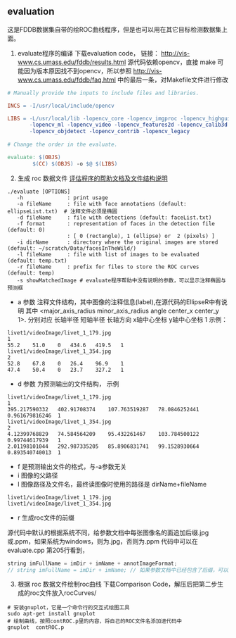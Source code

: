 ## evaluation
这是FDDB数据集自带的绘ROC曲线程序，但是也可以用在其它目标检测数据集上面。
1. evaluate程序的编译
下载evaluation code， 链接： http://vis-www.cs.umass.edu/fddb/results.html
源代码依赖opencv，直接 make 可能因为版本原因找不到opencv，所以参照 http://vis-www.cs.umass.edu/fddb/faq.html 中的最后一条，对Makefile文件进行修改
```makefile
# Manually provide the inputs to include files and libraries.

INCS = -I/usr/local/include/opencv

LIBS = -L/usr/local/lib -lopencv_core -lopencv_imgproc -lopencv_highgui
       -lopencv_ml -lopencv_video -lopencv_features2d -lopencv_calib3d 
       -lopencv_objdetect -lopencv_contrib -lopencv_legacy
		
# Change the order in the evaluate. 

evaluate: $(OBJS)
    	$(CC) $(OBJS) -o $@ $(LIBS)
```

2. 生成 roc 数据文件
[评估程序的帮助文档及文件结构说明](http://vis-www.cs.umass.edu/fddb/README.txt)
```shell
./evaluate [OPTIONS]
   -h              : print usage
   -a fileName     : file with face annotations (default: ellipseList.txt)  # 注释文件必须是椭圆
   -d fileName     : file with detections (default: faceList.txt)
   -f format       : representation of faces in the detection file (default: 0)
                   : [ 0 (rectangle), 1 (ellipse) or  2 (pixels) ]
   -i dirName      : directory where the original images are stored (default: ~/scratch/Data/facesInTheWild/)
   -l fileName     : file with list of images to be evaluated (default: temp.txt)  
   -r fileName     : prefix for files to store the ROC curves (default: temp)
   -s showMatchedImage # evaluate程序帮助中没有说明的参数，可以显示注释椭圆与预测框
```
- a 参数
注释文件结构，其中图像的注释信息(label),在源代码的EllipseR中有说明
其中  <major_axis_radius minor_axis_radius angle center_x center_y 1>.  分别对应 长轴半径 短轴半径 长轴方向 x轴中心坐标 y轴中心坐标 1 
示例：
```
livet1/videoImage/livet_1_179.jpg
1
55.2	51.0	0	434.6	419.5	1
livet1/videoImage/livet_1_354.jpg
2
52.8	67.8	0	26.4	96.9	1
47.4	50.4	0	23.7	327.2	1
```
- d 参数 为预测输出的文件结构， 示例
```
livet1/videoImage/livet_1_179.jpg
1
395.217590332	402.91708374	107.763519287	78.0846252441	0.961679816246	1
livet1/videoImage/livet_1_354.jpg
2
4.12399768829	74.584564209	95.432261467	103.784500122	0.99744617939	1
2.01198101044	292.987335205	85.8906831741	99.1528930664	0.893540740013	1
```
- f 是预测输出文件的格式，与-a参数无关
- i 图像的父路径
- l 图像路径及文件名，最终读图像时使用的路径是 dirName+fileName
```
livet1/videoImage/livet_1_179.jpg
livet1/videoImage/livet_1_354.jpg
```
- r 生成roc文件的前缀

源代码中默认的根据系统不同，给参数文档中每张图像名的面追加后缀.jpg或.ppm，如果系统为windows，则为.jpg，否则为.ppm 
代码中可以在 evaluate.cpp 第205行看到，
```cpp
string imFullName = imDir + imName + annotImageFormat; 
// string imFullName = imDir + imName; // 如果参数文档中已经包含了后缀，可以这样修改，即直接把annoImageFormat去掉
```


3. 根据 roc 数据文件绘制roc曲线
下载Comparison Code，解压后把第二步生成的roc文件放入rocCurves/
```shell
# 安装gnuplot，它是一个命令行的交互式绘图工具
sudo apt-get install gnuplot
# 绘制曲线，按照contROC.p里的内容，将自己的ROC文件名添加进代码中
gnuplot  contROC.p
```
